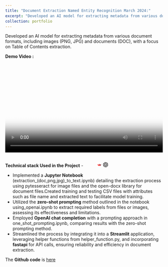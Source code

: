 ```yaml
---
title: "Document Extraction Named Entity Recognition March 2024:"
excerpt: "Developed an AI model for extracting metadata from various document formats, including images (PNG, JPG) and documents (DOC), with a focus on Table of Contents extraction.<br/><img src='/images/500x300.png'>"
collection: portfolio
---
```


Developed an AI model for extracting metadata from various document formats, including images (PNG, JPG) and documents (DOC), with a focus on Table of Contents extraction.

**Demo Video :**

<div style="position: relative; width: 100%; padding-bottom: 56.25%; height: 0;">
  <video style="position: absolute; top: 0; left: 0; width: 100%; height: 100%;" poster="/images/dubai2.jpg" controls>
    <source src="https://github.com/Shyam-Sundar-7/Document_ext/assets/101181076/b7c3dc7f-da64-4e54-a158-2bbdddca0a3d" type="video/mp4">
  </video>
</div>
</br>

**Technical stack Used in the Project** - <img src="https://cdn.jsdelivr.net/gh/devicons/devicon/icons/python/python-original.svg" width ="16" height="100%"/>  <img src="https://cdn.jsdelivr.net/gh/devicons/devicon/icons/jupyter/jupyter-original-wordmark.svg" width ="16" height="100%"/> <img src='/images/streamlit.png' width="16" height="100%"> <img src="/images/openai-svgrepo-com.svg" width="16" height="100%">          <img src="https://cdn.jsdelivr.net/gh/devicons/devicon@latest/icons/fastapi/fastapi-original.svg" width="16" height="100%">
          


- Implemented a **Jupyter Notebook** (extraction_(doc,png,jpg)_to_text.ipynb) detailing the extraction process using pytesseract for image files and the open-docx library for document files.Created training and testing CSV files with attributes such as file name and extracted text to facilitate model training.
- Utilized the **zero-shot prompting** method outlined in the notebook using_openai.ipynb to extract required labels from files or images, assessing its effectiveness and limitations.
- Employed **OpenAI chat completion** with a prompting approach in one_shot_prompting.ipynb, comparing results with the zero-shot prompting method.
- Streamlined the process by integrating it into a **Streamlit** application, leveraging helper functions from helper_function.py, and incorporating **fastapi** for API calls, ensuring reliability and efficiency in document extraction.



The **Github code** is [here](https://github.com/Shyam-Sundar-7/Document_ext)
